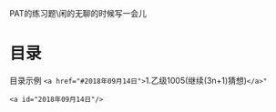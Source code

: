 PAT的练习题\闲的无聊的时候写一会儿

# 目录

目录示例
`<a href="#2018年09月14日">`1.乙级1005(继续(3n+1)猜想)`</a>"`


`<a id="2018年09月14日"/>`
